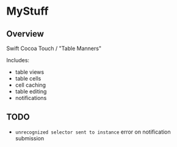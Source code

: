 # MyStuff

## Overview

Swift Cocoa Touch / "Table Manners"

Includes:

* table views
* table cells
* cell caching
* table editing
* notifications

## TODO

* `unrecognized selector sent to instance` error on notification submission

